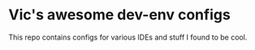 # Vic's awesome dev-env configs

This repo contains configs for various IDEs and stuff I found to be cool.
